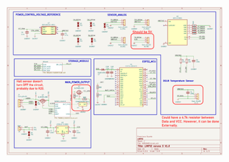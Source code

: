 
<p align="center">
  <img src="Schematic/schematic_errors.png" alt="Limpid Project" width="1000">
</p>






